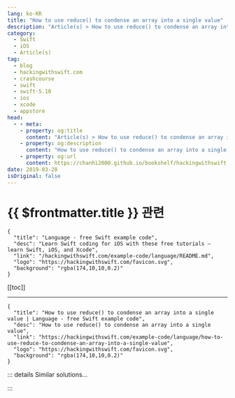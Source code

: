 ```yaml
---
lang: ko-KR
title: "How to use reduce() to condense an array into a single value"
description: "Article(s) > How to use reduce() to condense an array into a single value"
category:
  - Swift
  - iOS
  - Article(s)
tag: 
  - blog
  - hackingwithswift.com
  - crashcourse
  - swift
  - swift-5.10
  - ios
  - xcode
  - appstore
head:
  - - meta:
    - property: og:title
      content: "Article(s) > How to use reduce() to condense an array into a single value"
    - property: og:description
      content: "How to use reduce() to condense an array into a single value"
    - property: og:url
      content: https://chanhi2000.github.io/bookshelf/hackingwithswift.com/example-code/language/how-to-use-reduce-to-condense-an-array-into-a-single-value.html
date: 2019-03-28
isOriginal: false
---
```


# {{ $frontmatter.title }} 관련

```component VPCard
{
  "title": "Language - free Swift example code",
  "desc": "Learn Swift coding for iOS with these free tutorials – learn Swift, iOS, and Xcode",
  "link": "/hackingwithswift.com/example-code/language/README.md",
  "logo": "https://hackingwithswift.com/favicon.svg",
  "background": "rgba(174,10,10,0.2)"
}
```

[[toc]]

---

```component VPCard
{
  "title": "How to use reduce() to condense an array into a single value | Language - free Swift example code",
  "desc": "How to use reduce() to condense an array into a single value",
  "link": "https://hackingwithswift.com/example-code/language/how-to-use-reduce-to-condense-an-array-into-a-single-value",
  "logo": "https://hackingwithswift.com/favicon.svg",
  "background": "rgba(174,10,10,0.2)"
}
```

<!-- TODO: 작성 -->

<!-- 
The `reduce()` method iterates over all items in array, combining them together somehow until you end up with a single value. The “somehow” is specified by a closure you provide, for example you might want to count how many characters are provided in an array of names, which looks like this:

```swift
let names = ["Taylor", "Paul", "Adele"]
let count = names.reduce(0) { $0 + $1.count }
print(count)
```

That starts with a total of 0 (the parameter passed in to `reduce()`, then adds that to the count of each string in the array. So, it starts by adding 6 for Taylor (so the running total is 6), then adds 4 for Paul (so the running total is 10), then adds 5 more for Adele (so the running total is 15.)

-->

::: details Similar solutions…

<!--
/example-code/arrays/how-to-join-an-array-of-strings-into-a-single-string">How to join an array of strings into a single string 
/example-code/language/how-to-convert-a-multidimensional-array-to-a-single-dimensional-array">How to convert a multidimensional array to a single-dimensional array 
/example-code/language/how-to-sum-an-array-of-numbers-using-reduce">How to sum an array of numbers using reduce() 
/quick-start/swiftui/how-to-reduce-animations-when-requested">How to reduce animations when requested 
/quick-start/swiftui/how-to-detect-the-reduce-motion-accessibility-setting">How to detect the Reduce Motion accessibility setting</a>
-->

:::

